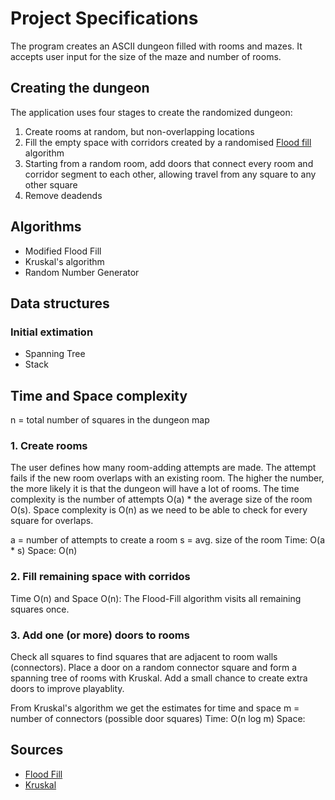 # Project Specifications

The program creates an ASCII dungeon filled with rooms and mazes. It accepts user input for the size of the maze and number of rooms.

## Creating the dungeon

The application uses four stages to create the randomized dungeon:

1. Create rooms at random, but non-overlapping locations
2. Fill the empty space with corridors created by a randomised [Flood fill](https://en.wikipedia.org/wiki/Flood_fill) algorithm
3. Starting from a random room, add doors that connect every room and corridor segment to each other, allowing travel from any square to any other square
4. Remove deadends

## Algorithms

- Modified Flood Fill
- Kruskal's algorithm
- Random Number Generator

## Data structures

### Initial extimation

- Spanning Tree
- Stack

## Time and Space complexity

n = total number of squares in the dungeon map

### 1. Create rooms

The user defines how many room-adding attempts are made. The attempt fails if the new room overlaps with an existing room. The higher the number, the more likely it is that the dungeon will have a lot of rooms. The time complexity is the number of attempts O(a) * the average size of the room O(s). Space complexity is O(n) as we need to be able to check for every square for overlaps.

a = number of attempts to create a room
s = avg. size of the room
Time: O(a * s)
Space: O(n)

### 2. Fill remaining space with corridos

Time O(n) and Space O(n): The Flood-Fill algorithm visits all remaining squares once. 

### 3. Add one (or more) doors to rooms

Check all squares to find squares that are adjacent to room walls (connectors). Place a door on a random connector square and form a spanning tree of rooms with Kruskal. Add a small chance to create extra doors to improve playablity.

From Kruskal's algorithm we get the estimates for time and space
m = number of connectors (possible door squares)
Time: O(n log m)
Space: 


## Sources

- [Flood Fill](https://www.hackerearth.com/practice/algorithms/graphs/flood-fill-algorithm/tutorial/)
- [Kruskal](https://en.wikipedia.org/wiki/Kruskal%27s_algorithm)



